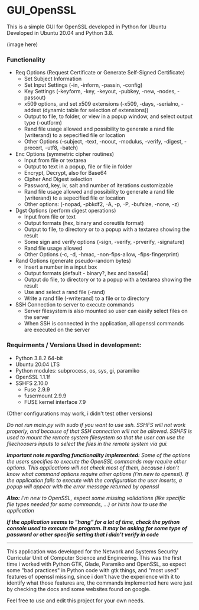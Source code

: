# GUI_OpenSSL

This is a simple GUI for OpenSSL developed in Python for Ubuntu
Developed in Ubuntu 20.04 and Python 3.8.

(image here)

### Functionality
- Req Options (Request Certificate or Generate Self-Signed Certificate)
  - Set Subject Information
  - Set Input Settings (-in, -inform, -passin, -config)
  - Key Settings (-keyform, -key, -keyout, -pubkey, -new, -nodes, -passout)
  - x509 options, and set x509 extensions (-x509, -days, -serialno, -addext (dynamic table for selection of extensions))
  - Output to file, to folder, or view in a popup window, and select output type (-outform)
  - Rand file usage allowed and possibility to generate a rand file (writerand) to a sepecified file or location
  - Other Options (-subject, -text, -noout, -modulus, -verify, -digest, -precert, -utf8, -batch)
- Enc Options (symmetric cipher routines)
  - Input from file or textarea
  - Output to text in a popup, file or file in folder
  - Encrypt, Decrypt, also for Base64
  - Cipher And Digest selection
  - Password, key, iv, salt and number of iterations customizable
  - Rand file usage allowed and possibility to generate a rand file (writerand) to a sepecified file or location
  - Other options: (-nopad, -pbkdf2, -A, -p, -P, -bufsize, -none, -z)
- Dgst Options (perform digest operations)
  - Input from file or text
  - Output formats (hex, binary and coreutils format)
  - Output to file, to directory or to a popup with a textarea showing the result
  - Some sign and verify options (-sign, -verify, -prverify, -signature)
  - Rand file usage allowed
  - Other Options (-c, -d, -hmac, -non-fips-allow, -fips-fingerprint)
- Rand Options (generate pseudo-random bytes)
  - Insert a number in a input box
  - Output formats (default - binary?, hex and base64)
  - Output do file, to directory or to a popup with a textarea showing the result
  - Use and select a rand file (-rand)
  - Write a rand file (-writerand) to a file or to directory
- SSH Connection to server to execute commands
  - Server filesystem is also mounted so user can easily select files on the server
  - When SSH is connected in the application, all openssl commands are executed on the server


### Requirments / Versions Used in development:
  - Python 3.8.2 64-bit
  - Ubuntu 20.04 LTS
  - Python modules: subprocess, os, sys, gi, paramiko
  - OpenSSL 1.1.1f
  - SSHFS 2.10.0
    - Fuse 2.9.9
    - fusermount 2.9.9
    - FUSE kernel interface 7.9
  
  (Other configurations may work, i didn't test other versions)

*Do not run main.py with sudo if you want to use ssh. SSHFS will not work properly, and because of that SSH connection will not be allowed. SSHFS is used to mount the remote system filesystem so that the user can use the filechoosers inputs to select the files in the remote system via gui.*


***Important note regarding functionality implemented:** Some of the options the users specifies to execute the OpenSSL commands may require other options. This applications will not check most of them, because i don't know what command options require other options (i'm new to openssl). If the application fails to execute with the configuration the user inserts, a popup will appear with the error message returned by openssl*

***Also:** I'm new to OpenSSL, expect some missing validations (like specific file types needed for some commands, ...) or hints how to use the application*

***If the application seems to "hang" for a lot of time, check the python console used to execute the program. It may be asking for some type of password or other specific setting that i didn't verify in code***


---
This application was developed for the Network and Systems Security Curricular Unit of Computer Science and Engineering. This was the first time i worked with Python GTK, Glade, Paramiko and OpenSSL, so expect some "bad practices" in Python code with gtk things, and "most used" features of openssl missing, since i don't have the experience with it to identify what those features are, the commands implemented here were just by checking the docs and some websites found on google.



Feel free to use and edit this project for your own needs.

